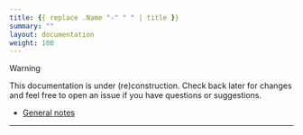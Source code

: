 ```yaml
---
title: {{ replace .Name "-" " " | title }}
summary: ""
layout: documentation
weight: 100
---
```


> [!WARNING]
> This documentation is under (re)construction. Check back later for changes and feel free to open
> an issue if you have questions or suggestions.

<!-- markdownlint-disable MD010 MD007 -->
<!--lint ignore-->

- [General notes](#general-notes)

<!-- markdownlint-enable MD010 MD007 -->

---
